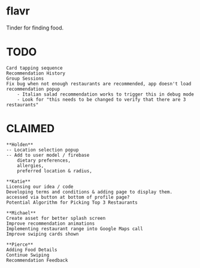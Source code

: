 # flavr

Tinder for finding food.

# TODO
    Card tapping sequence
    Recommendation History
    Group Sessions
    Fix bug when not enough restaurants are recommended, app doesn't load recommendation popup
        - Italian salad recommendation works to trigger this in debug mode
        - Look for "this needs to be changed to verify that there are 3 restaurants"

# CLAIMED
    **Holden**
    -- Location selection popup
    -- Add to user model / firebase
        dietary preferences,
        allergies,
        preferred location & radius,

    **Katie**
    Licensing our idea / code
    Developing terms and conditions & adding page to display them. accessed via button at bottom of profile page?
    Potential Algorithm for Picking Top 3 Restaurants

    **Michael**
    Create asset for better splash screen
    Improve recommendation animations
    Implementing restaurant range into Google Maps call
    Improve swiping cards shown

    **Pierce**
    Adding Food Details
    Continue Swiping
    Recommendation Feedback
